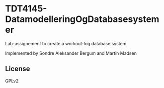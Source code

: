 # TDT4145-DatamodelleringOgDatabasesystemer
Lab-assignement to create a workout-log database system

Implemented by Sondre Aleksander Bergum and Martin Madsen

## License
GPLv2
